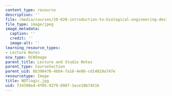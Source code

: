 ```yaml
---
content_type: resource
description: ''
file: /media/courses/20-020-introduction-to-biological-engineering-design-spring-2009/f34390ed4f05927989871ece10b7451b_NOTlogic.jpg
file_type: image/jpeg
image_metadata:
  caption: ''
  credit: ''
  image-alt: ''
learning_resource_types:
- Lecture Notes
ocw_type: OCWImage
parent_title: Lecture and Studio Notes
parent_type: CourseSection
parent_uid: 6b390478-4bb4-fa18-4e86-cd14829a747e
resourcetype: Image
title: NOTlogic.jpg
uid: f34390ed-4f05-9279-8987-1ece10b7451b
---
```

